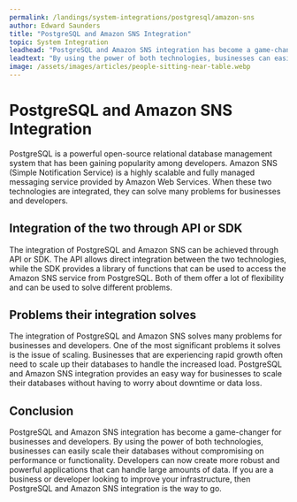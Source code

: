 ```yaml
---
permalink: /landings/system-integrations/postgresql/amazon-sns
author: Edward Saunders
title: "PostgreSQL and Amazon SNS Integration"
topic: System Integration
leadhead: "PostgreSQL and Amazon SNS integration has become a game-changer for businesses and developers"
leadtext: "By using the power of both technologies, businesses can easily scale their databases without compromising on performance or functionality. Developers can now create more robust and powerful applications that can handle large amounts of data. If you are a business or developer looking to improve your infrastructure, then PostgreSQL and Amazon SNS integration is the way to go."
image: /assets/images/articles/people-sitting-near-table.webp
---
```

<div class="arttext">	<h1>PostgreSQL and Amazon SNS Integration</h1>
	<p>PostgreSQL is a powerful open-source relational database management system that has been gaining popularity among developers. Amazon SNS (Simple Notification Service) is a highly scalable and fully managed messaging service provided by Amazon Web Services. When these two technologies are integrated, they can solve many problems for businesses and developers.</p>
	<h2>Integration of the two through API or SDK</h2>
	<p>The integration of PostgreSQL and Amazon SNS can be achieved through API or SDK. The API allows direct integration between the two technologies, while the SDK provides a library of functions that can be used to access the Amazon SNS service from PostgreSQL. Both of them offer a lot of flexibility and can be used to solve different problems.</p>
	<h2>Problems their integration solves</h2>
	<p>The integration of PostgreSQL and Amazon SNS solves many problems for businesses and developers. One of the most significant problems it solves is the issue of scaling. Businesses that are experiencing rapid growth often need to scale up their databases to handle the increased load. PostgreSQL and Amazon SNS integration provides an easy way for businesses to scale their databases without having to worry about downtime or data loss.</p>
	<h2>Conclusion</h2>
	<p>PostgreSQL and Amazon SNS integration has become a game-changer for businesses and developers. By using the power of both technologies, businesses can easily scale their databases without compromising on performance or functionality. Developers can now create more robust and powerful applications that can handle large amounts of data. If you are a business or developer looking to improve your infrastructure, then PostgreSQL and Amazon SNS integration is the way to go.</p>
</div>